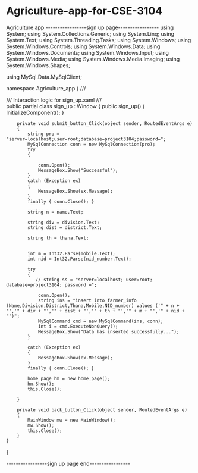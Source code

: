 # Agriculture-app-for-CSE-3104
Agriculture app
-----------------sign up page-----------------
using System;
using System.Collections.Generic;
using System.Linq;
using System.Text;
using System.Threading.Tasks;
using System.Windows;
using System.Windows.Controls;
using System.Windows.Data;
using System.Windows.Documents;
using System.Windows.Input;
using System.Windows.Media;
using System.Windows.Media.Imaging;
using System.Windows.Shapes;

using MySql.Data.MySqlClient;



namespace Agriculture_app
{
    /// <summary>
    /// Interaction logic for sign_up.xaml
    /// </summary>
    public partial class sign_up : Window
    {
        public sign_up()
        {
            InitializeComponent();
        }

        
        private void submit_button_Click(object sender, RoutedEventArgs e)
        {
            string pro = "server=localhost;user=root;database=project3104;password=";
            MySqlConnection conn = new MySqlConnection(pro);
            try
            {

                conn.Open();
                MessageBox.Show("Successful");
            }
            catch (Exception ex)
            {
                MessageBox.Show(ex.Message);
            }
            finally { conn.Close(); }

            string n = name.Text;
            
            string div = division.Text;
            string dist = district.Text;
            
            string th = thana.Text;
            

            int m = Int32.Parse(mobile.Text);
            int nid = Int32.Parse(nid_number.Text);

            try
            {
               // string ss = "server=localhost; user=root; database=project3104; password =";

                conn.Open();
                string ins = "insert into farmer_info (Name,Division,District,Thana,Mobile,NID_number) values ('" + n + "','" + div + "','" + dist + "','" + th + "','" + m + "','" + nid + "')";
                MySqlCommand cmd = new MySqlCommand(ins, conn);
                int i = cmd.ExecuteNonQuery();
                MessageBox.Show("Data has inserted successfully...");
            }
      
            catch (Exception ex)
            {
                MessageBox.Show(ex.Message);
            }
            finally { conn.Close(); }

            home_page hm = new home_page();
            hm.Show();
            this.Close();

        }

        private void back_button_Click(object sender, RoutedEventArgs e)
        {
            MainWindow mw = new MainWindow();
            mw.Show();
            this.Close();
        }
    }
}

-----------------sign up page end-----------------

